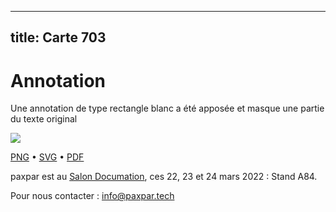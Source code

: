 
---
title: Carte 703
---

# Annotation

Une annotation de type rectangle blanc a été apposée et  masque une partie du texte original


![](https://media.paxpar.tech/ludi/card_703_recto.png)

[PNG](https://media.paxpar.tech/ludi/card_703_recto.png) • [SVG](https://media.paxpar.tech/ludi/card_703_recto.svg) • [PDF](https://media.paxpar.tech/ludi/card_703_recto.pdf)

paxpar est au [Salon Documation](https://www.documation.fr/info_societe/527/paxpartech.html), ces 22, 23 et 24 mars 2022 : Stand A84.

Pour nous contacter : info@paxpar.tech


